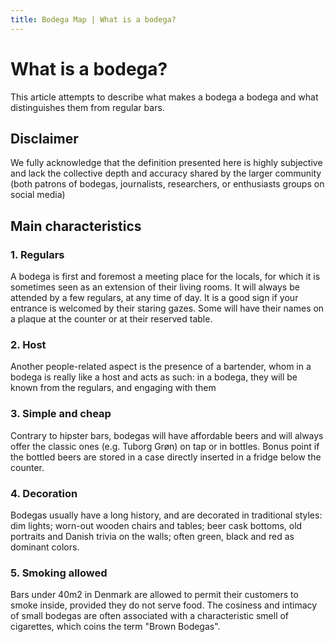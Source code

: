 ```yaml
---
title: Bodega Map | What is a bodega?
---
```


# What is a bodega?

This article attempts to describe what makes a bodega a bodega and what distinguishes them from regular bars.

## Disclaimer

We fully acknowledge that the definition presented here is highly subjective and lack the collective depth and accuracy shared by the larger community (both patrons of bodegas, journalists, researchers, or enthusiasts groups on social media)

## Main characteristics

### 1. Regulars

A bodega is first and foremost a meeting place for the locals, for which it is sometimes seen as an extension of their living rooms. It will always be attended by a few regulars, at any time of day. It is a good sign if your entrance is welcomed by their staring gazes. Some will have their names on a plaque at the counter or at their reserved table.

### 2. Host

Another people-related aspect is the presence of a bartender, whom in a bodega is really like a host and acts as such: in a bodega, they will be known from the regulars, and engaging with them

### 3. Simple and cheap

Contrary to hipster bars, bodegas will have affordable beers and will always offer the classic ones (e.g. Tuborg Grøn) on tap or in bottles. Bonus point if the bottled beers are stored in a case directly inserted in a fridge below the counter.

### 4. Decoration

Bodegas usually have a long history, and are decorated in traditional styles: dim lights; worn-out wooden chairs and tables; beer cask bottoms, old portraits and Danish trivia on the walls; often green, black and red as dominant colors.

### 5. Smoking allowed

Bars under 40m2 in Denmark are allowed to permit their customers to smoke inside, provided they do not serve food. The cosiness and intimacy of small bodegas are often associated with a characteristic smell of cigarettes, which coins the term "Brown Bodegas".
